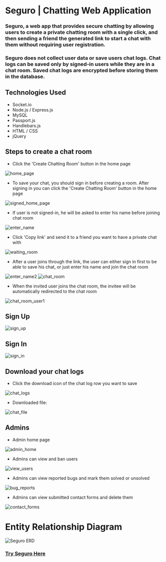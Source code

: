 # Seguro  | Chatting Web Application

### Seguro, a web app that provides secure chatting by allowing users to create a private chatting room with a single click, and then sending a friend the generated link to start a chat with them without requiring user registration.

### Seguro does not collect user data or save users chat logs. Chat logs can be saved only by signed-in users while they are in a chat room. Saved chat logs are encrypted before storing them in the database. 

## Technologies Used

- Socket.io
- Node.js / Express.js
- MySQL
- Passport.js
- Handlebars.js
- HTML / CSS
- jQuery

## Steps to create a chat room

- Click the 'Create Chatting Room' button in the home page

![home_page](https://user-images.githubusercontent.com/78507737/143783022-fffdc320-1e65-4ebb-b9e7-bcdee8a89ef0.JPG)



- To save your chat, you should sign in before creating a room. After signing in you can click the 'Create Chatting Room' button in the home page

![signed_home_page](https://user-images.githubusercontent.com/78507737/143783014-02ae80d7-fe83-440f-aa88-de5c533875e2.JPG)



- If user is not signed-in, he will be asked to enter his name before joining chat room

![enter_name](https://user-images.githubusercontent.com/78507737/143783026-c9d981e5-b779-49a2-80c6-56d0bb9e085a.JPG)



- Click 'Copy link' and send it to a friend you want to have a private chat with

![waiting_room](https://user-images.githubusercontent.com/78507737/143783007-d1b06c26-187e-4fd4-9343-b0a903644716.JPG)



- After a user joins through the link, the user can either sign in first to be able to save his chat, or just enter his name and join the chat room

![enter_name2](https://user-images.githubusercontent.com/78507737/143783410-ce195609-6481-4a35-9b28-efd82bb26271.JPG)
![chat_room](https://user-images.githubusercontent.com/78507737/143783039-227ef577-e951-404b-9e2f-45b0127fb2e7.JPG)



- When the invited user joins the chat room, the invitee will be automatically redirected to the chat room

![chat_room_user1](https://user-images.githubusercontent.com/78507737/143783037-aec82dfa-7fb2-4293-8b6e-61b84f482f1a.JPG)



## Sign Up

![sign_up](https://user-images.githubusercontent.com/78507737/143783017-e1e852c3-1df9-4701-8c17-a7c90ed85da9.JPG)



## Sign In

![sign_in](https://user-images.githubusercontent.com/78507737/143783021-f82f196e-6e88-4b3f-b053-847ebd92b62a.JPG)


## Download your chat logs

- Click the download icon of the chat log row you want to save

![chat_logs](https://user-images.githubusercontent.com/78507737/143782990-6ddb23bc-9c69-43a8-ab70-3fb8506f2d9b.JPG)



- Downloaded file:
 
![chat_file](https://user-images.githubusercontent.com/78507737/135314457-6d190b77-8dab-4949-90a8-69b7ac9c8920.PNG)



## Admins

- Admin home page

![admin_home](https://user-images.githubusercontent.com/78507737/143782996-43570cfa-b951-4d45-baa9-7c7e5591cbdc.JPG)



- Admins can view and ban users

![view_users](https://user-images.githubusercontent.com/78507737/143783011-df99642b-b35c-49af-ac75-0f61f1f6a527.JPG)



- Admins can view reported bugs and mark them solved or unsolved

![bug_reports](https://user-images.githubusercontent.com/78507737/143782998-dd61ec71-8ae7-4dd7-a590-ab06f70fd317.JPG)



- Admins can view submitted contact forms and delete them

![contact_forms](https://user-images.githubusercontent.com/78507737/143783006-36d9e6be-54c5-43c8-8ee6-c78e50714150.JPG)



# Entity Relationship Diagram

![Seguro ERD](https://user-images.githubusercontent.com/78507737/135308758-73808db1-5b1a-4004-b536-eb2eb1e6435c.png)



### [Try Seguro Here](https://seguroo.herokuapp.com/)

